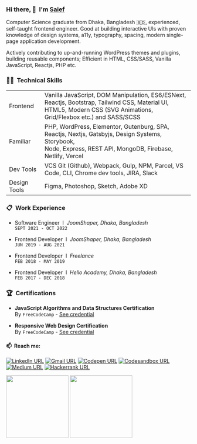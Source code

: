 <!-- ![visitors](https://visitor-badge.glitch.me/badge?page_id=iamsief.iamsaief) -->

### Hi there, 👋&nbsp; I'm [Saief](https://github.com/iamsaief/) <br>

Computer Science graduate from Dhaka, Bangladesh 🇧🇩, experienced, self-taught frontend engineer. Good at building interactive UIs with proven knowledge of design systems, a11y, typography, spacing, modern single-page application development.

Actively contributing to up-and-running WordPress themes and plugins, building reusable components;
Efficient in HTML, CSS/SASS, Vanilla JavaScript, Reactjs, PHP etc.


### 🧑‍💻&nbsp; Technical Skills
<table>
    <tr>
        <td>Frontend</td>
        <td>Vanilla JavaScript, DOM Manipulation, ES6/ESNext, Reactjs, Bootstrap, Tailwind CSS, Material UI, <br> HTML5, Modern CSS (SVG Animations, Grid/Flexbox etc.) and SASS/SCSS</td>
    </tr>
    <tr>
        <td>Familiar</td>
        <td>PHP, WordPress, Elementor, Gutenburg, SPA, Reactjs, Nextjs, Gatsbyjs, Design Systems, Storybook, <br> Node, Express, REST API, MongoDB, Firebase, Netlify, Vercel</td>
    </tr>
    <tr>
        <td>Dev Tools</td>
        <td>VCS Git (Github), Webpack, Gulp, NPM, Parcel, VS Code, CLI, Chrome dev tools, JIRA, Slack</td>
    </tr>
    <tr>
        <td>Design Tools</td>
        <td>Figma, Photoshop, Sketch, Adobe XD</td>
    </tr>
</table>

###  📋&nbsp; Work Experience

- Software Engineer &nbsp;I&nbsp; _JoomShaper, Dhaka, Bangladesh_ <br>
`SEPT 2021 - OCT 2022`

 - Frontend Developer &nbsp;I&nbsp; _JoomShaper, Dhaka, Bangladesh_<br>
`JUN 2019 - AUG 2021`

- Frontend Developer &nbsp;I&nbsp; _Freelance_<br>
`FEB 2018 - MAY 2019`

- Frontend Developer &nbsp;I&nbsp; _Hello Academy, Dhaka, Bangladesh_<br>
`FEB 2017 - DEC 2018`

### 🏆&nbsp; Certifications

- **JavaScript Algorithms and Data Structures Certification**<br>
By `FreeCodeCamp` - 
[See credential](https://www.freecodecamp.org/certification/saiefalemon/javascript-algorithms-and-data-structures)

- **Responsive Web Design Certification**<br>
By `FreeCodeCamp` - 
[See credential](https://www.freecodecamp.org/certification/saiefalemon/responsive-web-design)

#### 📫&nbsp; Reach me:

[![LinkedIn URL](https://img.shields.io/badge/social--badge?style=social&label=LinkedIn&logo=linkedin)](https://www.linkedin.com/in/saiefalemon)
[![Gmail URL](https://img.shields.io/badge/social--badge?style=social&label=email&logo=gmail)](mailto:saiefalemon@gmail.com)
[![Codepen URL](https://img.shields.io/badge/social--badge?style=social&label=Codepen&logo=codepen)](https://www.codepen.io/iamsaief)
[![Codesandbox URL](https://img.shields.io/badge/social--badge?style=social&label=Codesandbox&logo=codesandbox)](https://codesandbox.io/u/iamsaief) 
[![Medium URL](https://img.shields.io/badge/social--badge?style=social&label=medium&logo=medium)](https://medium.com/@saiefalemon)
[![Hackerrank URL](https://img.shields.io/badge/social--badge?style=social&label=HackerRank&logo=hackerrank)](https://www.hackerrank.com/saiefalemon)

<div>
<img height="170em" src="https://github-readme-stats.vercel.app/api/top-langs/?username=iamsaief&exclude_repo=KNN-Image-Classification&show_icons=true&hide_border=true&layout=compact&langs_count=8&theme=tokyonight"/>
<img height="170em" src="https://github-readme-stats.vercel.app/api?username=iamsaief&show_icons=true&hide_border=true&&count_private=true&include_all_commits=true&theme=tokyonight" />
</div>

<!--
**iamsaief/iamsaief** is a ✨ _special_ ✨ repository because its `README.md` (this file) appears on your GitHub profile.

Here are some ideas to get you started:

- 🔭 I’m currently working on ...
- 🌱 I’m currently learning ...
- 👯 I’m looking to collaborate on ...
- 🤔 I’m looking for help with ...
- 💬 Ask me about ...
- 📫 How to reach me: ...
- 😄 Pronouns: ...
- ⚡ Fun fact: ...
-->
